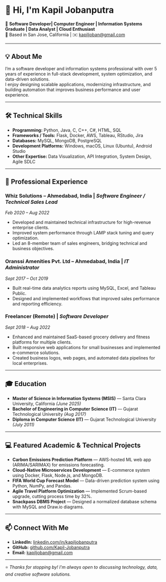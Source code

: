 # 👋 Hi, I'm Kapil Jobanputra

🚀 **Software Developer| Computer Engineer | Information Systems Graduate | Data Analyst | Cloud Enthusiast**  
📍 Based in San Jose, California | ✉️ [kapiljoban@gmail.com](mailto:kapiljoban@gmail.com)

---

## 💡 About Me
I’m a software developer and information systems professional with over 5 years of experience in full-stack development, system optimization, and data-driven solutions.  
I enjoy designing scalable applications, modernizing infrastructure, and building automation that improves business performance and user experience.

---

## 🛠️ Technical Skills
- **Programming:** Python, Java, C, C++, C#, HTML, SQL  
- **Frameworks / Tools:** Flask, Docker, AWS, Tableau, RStudio, Jira  
- **Databases:** MySQL, MongoDB, PostgreSQL  
- **Development Platforms:** Windows, macOS, Linux (Ubuntu), Android Studio  
- **Other Expertise:** Data Visualization, API Integration, System Design, Agile SDLC

---

## 💼 Professional Experience

### **Whiz Solutions – Ahmedabad, India** | *Software Engineer / Technical Sales Lead*  
*Feb 2020 – Aug 2022*  
- Developed and maintained technical infrastructure for high-revenue enterprise clients.  
- Improved system performance through LAMP stack tuning and query optimization.  
- Led an 8-member team of sales engineers, bridging technical and business objectives.

### **Oranssi Amenities Pvt. Ltd – Ahmedabad, India** | *IT Administrator*  
*Sept 2017 – Oct 2019*  
- Built real-time data analytics reports using MySQL, Excel, and Tableau Public.  
- Designed and implemented workflows that improved sales performance and reporting efficiency.

### **Freelancer (Remote)** | *Software Developer*  
*Sept 2018 – Aug 2022*  
- Enhanced and maintained SaaS-based grocery delivery and fitness platforms for multiple clients.  
- Built responsive web applications for small businesses and implemented e-commerce solutions.  
- Created business logos, web pages, and automated data pipelines for local enterprises.

---

## 🎓 Education
- **Master of Science in Information Systems (MSIS)** — Santa Clara University, California *(June 2025)*  
- **Bachelor of Engineering in Computer Science (IT)** — Gujarat Technological University *(Aug 2017)*  
- **Diploma in Computer Science (IT)** — Gujarat Technological University *(July 2011)*

---

## 💻 Featured Academic & Technical Projects
- **Carbon Emissions Prediction Platform** — AWS-hosted ML web app (ARIMA/SARIMAX) for emissions forecasting.  
- **Cloud-Native Microservices Development** — E-commerce system using Docker, Flask, Node.js, and MongoDB.  
- **FIFA World Cup Forecast Model** — Data-driven prediction system using Python, NumPy, and Pandas.  
- **Agile Travel Platform Optimization** — Implemented Scrum-based upgrade, cutting process time by 32%.  
- **Snackpass DBMS Project** — Designed a normalized database schema with MySQL and Draw.io diagrams.

---

## 📫 Connect With Me
- **LinkedIn:** [linkedin.com/in/kapiljobanputra](https://linkedin.com/in/kapiljobanputra)  
- **GitHub:** [github.com/Kapil-Jobanputra](https://github.com/Kapil-Jobanputra)  
- **Email:** [kapiljoban@gmail.com](mailto:kapiljoban@gmail.com)

---

⭐ *Thanks for stopping by! I'm always open to discussing technology, data, and creative software solutions.*
